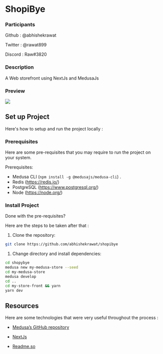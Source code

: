 # ShopiBye


### Participants

Github : @abhishekrawat

Twitter : @rawat899

Discord : Raw#3820

### Description

A Web storefront using NextJs and MedusaJs

### Preview
![](https://github.com/abhishekrawat/shopibye/blob/main/public/preview.gif)

## Set up Project

Here's how to setup and run the project locally :

### Prerequisites

Here are some pre-requisites that you may require to run the project on your system.

Prerequisites:

- Medusa CLI (```npm install -g @medusajs/medusa-cli```) .
- Redis (https://redis.io/)
- PostgreSQL (https://www.postgresql.org/)
- Node (https://node.org/)

### Install Project

Done with the pre-requisites?

Here are the steps to be taken after that :


1. Clone the repository:

```bash
git clone https://github.com/abhishekrawat/shopibye
```

1. Change directory and install dependencies:

```bash
cd shopybye
medusa new my-medusa-store --seed
cd my-medusa-store
medusa develop
cd ..
cd my-store-front && yarn
yarn dev
```

## Resources

Here are some technologies that were very useful throughout the process :

- [Medusa’s GitHub repository](https://github.com/medusajs/medusa)

- [NextJs](https://nextjs.org/)
- [Readme.so](https://readme.so/editor)
